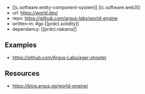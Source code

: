
- [[c.software.entity-component-system]] [[c.software.web3]]
- url: https://world.dev/
- repo: https://github.com/argus-labs/world-engine
- written-in: #go [[prdct.solidity]]
- dependancy: [[prdct.nakama]]

## Examples

- https://github.com/Argus-Labs/agar-shooter

## Resources

- https://blog.argus.gg/world-engine/